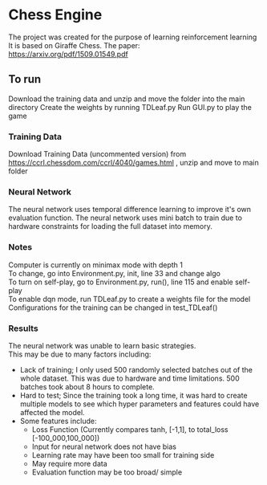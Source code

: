 # Chess Engine

The project was created for the purpose of learning reinforcement learning
It is based on Giraffe Chess.
The paper: https://arxiv.org/pdf/1509.01549.pdf

## To run
Download the training data and unzip and move the folder into the main directory
Create the weights by running TDLeaf.py
Run GUI.py to play the game

### Training Data
Download Training Data (uncommented version) from
https://ccrl.chessdom.com/ccrl/4040/games.html , unzip and move to main folder

### Neural Network
The neural network uses temporal difference learning to improve it's own
evaluation function. The neural network uses mini batch to train due to 
hardware constraints for loading the full dataset into memory.

### Notes
Computer is currently on minimax mode with depth 1   
To change, go into Environment.py, init, line 33 and change algo   
To turn on self-play, go to Environment.py, run(), line 115 and enable self-play    
To enable dqn mode, run TDLeaf.py to create a weights file for the model   
Configurations for the training can be changed in test_TDLeaf()

### Results
The neural network was unable to learn basic strategies.    
This may be due to many factors including:    
- Lack of training; I only used 500 randomly selected batches out of the whole dataset.
This was due to hardware and time limitations. 500 batches took about 8 hours to complete.
- Hard to test; Since the training took a long time, it was hard to create multiple models
to see which hyper parameters and features could have affected the model.
- Some features include: 
    - Loss Function (Currently compares tanh, [-1,1], to total_loss [-100_000,100_000])
    - Input for neural network does not have bias
    - Learning rate may have been too small for training side
    - May require more data
    - Evaluation function may be too broad/ simple
 